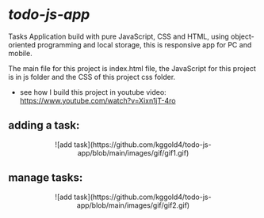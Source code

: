 # <i>todo-js-app</i>

Tasks Application build with pure JavaScript, CSS and HTML, using object-oriented programming and local storage, this is responsive app for PC and mobile.

The main file for this project is index.html file, the JavaScript for this project is in js folder and the CSS of this project css folder.

* see how I build this project in youtube video: https://www.youtube.com/watch?v=Xixn1jT-4ro

## adding a task:

<p align="center">
![add task](https://github.com/kggold4/todo-js-app/blob/main/images/gif/gif1.gif)
</p>

## manage tasks:

<p align="center">
![add task](https://github.com/kggold4/todo-js-app/blob/main/images/gif/gif2.gif)
</p>
